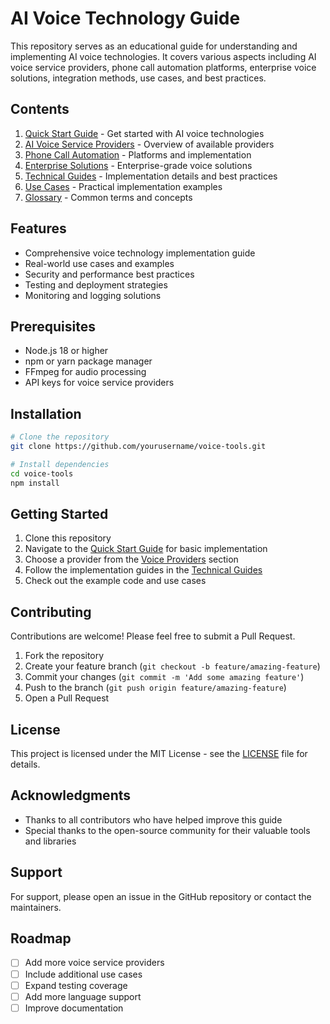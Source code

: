# AI Voice Technology Guide

This repository serves as an educational guide for understanding and implementing AI voice technologies. It covers various aspects including AI voice service providers, phone call automation platforms, enterprise voice solutions, integration methods, use cases, and best practices.

## Contents

1. [Quick Start Guide](docs/quickstart.md) - Get started with AI voice technologies
2. [AI Voice Service Providers](docs/voice-providers.md) - Overview of available providers
3. [Phone Call Automation](docs/phone-automation.md) - Platforms and implementation
4. [Enterprise Solutions](docs/enterprise-solutions.md) - Enterprise-grade voice solutions
5. [Technical Guides](docs/technical-guides.md) - Implementation details and best practices
6. [Use Cases](docs/use-cases.md) - Practical implementation examples
7. [Glossary](docs/glossary.md) - Common terms and concepts

## Features

- Comprehensive voice technology implementation guide
- Real-world use cases and examples
- Security and performance best practices
- Testing and deployment strategies
- Monitoring and logging solutions

## Prerequisites

- Node.js 18 or higher
- npm or yarn package manager
- FFmpeg for audio processing
- API keys for voice service providers

## Installation

```bash
# Clone the repository
git clone https://github.com/yourusername/voice-tools.git

# Install dependencies
cd voice-tools
npm install
```

## Getting Started

1. Clone this repository
2. Navigate to the [Quick Start Guide](docs/quickstart.md) for basic implementation
3. Choose a provider from the [Voice Providers](docs/voice-providers.md) section
4. Follow the implementation guides in the [Technical Guides](docs/technical-guides.md)
5. Check out the example code and use cases

## Contributing

Contributions are welcome! Please feel free to submit a Pull Request.

1. Fork the repository
2. Create your feature branch (`git checkout -b feature/amazing-feature`)
3. Commit your changes (`git commit -m 'Add some amazing feature'`)
4. Push to the branch (`git push origin feature/amazing-feature`)
5. Open a Pull Request

## License

This project is licensed under the MIT License - see the [LICENSE](LICENSE) file for details.

## Acknowledgments

- Thanks to all contributors who have helped improve this guide
- Special thanks to the open-source community for their valuable tools and libraries

## Support

For support, please open an issue in the GitHub repository or contact the maintainers.

## Roadmap

- [ ] Add more voice service providers
- [ ] Include additional use cases
- [ ] Expand testing coverage
- [ ] Add more language support
- [ ] Improve documentation